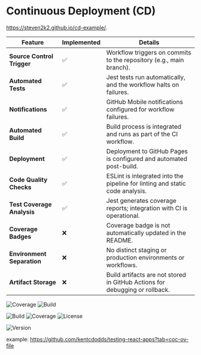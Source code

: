 # Continuous Deployment (CD)
https://steven2k2.github.io/cd-example/.

| **Feature**               | **Implemented** | **Details**                                                                 |
|----------------------------|------------------|------------------------------------------------------------------------------|
| **Source Control Trigger** | ✅               | Workflow triggers on commits to the repository (e.g., main branch).         |
| **Automated Tests**         | ✅               | Jest tests run automatically, and the workflow halts on failures.           |
| **Notifications**           | ✅               | GitHub Mobile notifications configured for workflow failures.               |
| **Automated Build**         | ✅               | Build process is integrated and runs as part of the CI workflow.            |
| **Deployment**              | ✅               | Deployment to GitHub Pages is configured and automated post-build.          |
| **Code Quality Checks**     | ✅               | ESLint is integrated into the pipeline for linting and static code analysis.|
| **Test Coverage Analysis**  | ✅               | Jest generates coverage reports; integration with CI is operational.        |
| **Coverage Badges**         | ❌               | Coverage badge is not automatically updated in the README.                  |
| **Environment Separation**  | ❌               | No distinct staging or production environments or workflows.                |
| **Artifact Storage**        | ❌               | Build artifacts are not stored in GitHub Actions for debugging or rollback. |

![Coverage](https://img.shields.io/badge/Coverage-85%25-brightgreen)
![Build](https://github.com/steven2k2/cd-example/actions/workflows/deploy.yml/badge.svg)


![Build](https://github.com/steven2k2/cd-example/actions/workflows/deploy.yml/badge.svg)
![Coverage](https://img.shields.io/badge/Coverage-85%25-brightgreen)
![License](https://img.shields.io/github/license/steven2k2/cd-example)

![Version](https://img.shields.io/github/package-json/v/steven2k2/cd-example)

example: https://github.com/kentcdodds/testing-react-apps?tab=coc-ov-file


